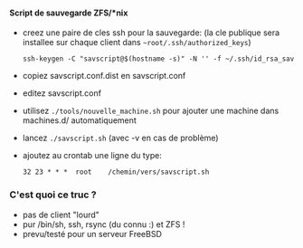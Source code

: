 #### Script de sauvegarde ZFS/*nix ####

- creez une paire de cles ssh pour la sauvegarde: (la cle publique sera installee sur chaque client dans `~root/.ssh/authorized_keys`)

  `ssh-keygen -C "savscript@$(hostname -s)" -N '' -f ~/.ssh/id_rsa_sav`

- copiez savscript.conf.dist en savscript.conf
- editez savscript.conf
- utilisez `./tools/nouvelle_machine.sh` pour ajouter une machine dans machines.d/ automatiquement
- lancez `./savscript.sh` (avec -v en cas de problème)
- ajoutez au crontab une ligne du type:

  `32 23 * * *	root	/chemin/vers/savscript.sh`
 
### C'est quoi ce truc ? ###

- pas de client "lourd"
- pur /bin/sh, ssh, rsync (du connu :) et ZFS !
- prevu/testé pour un serveur FreeBSD
